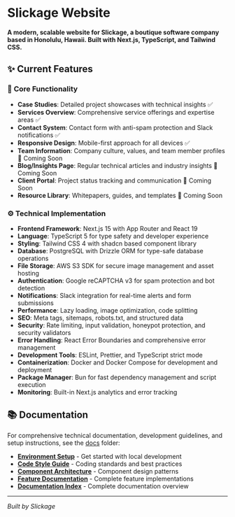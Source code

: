 # Slickage Website

**A modern, scalable website for Slickage, a boutique software company based in Honolulu, Hawaii. Built with Next.js, TypeScript, and Tailwind CSS.**

## ✨ Current Features

### 🎯 **Core Functionality**

- **Case Studies**: Detailed project showcases with technical insights ✅
- **Services Overview**: Comprehensive service offerings and expertise areas ✅
- **Contact System**: Contact form with anti-spam protection and Slack notifications ✅
- **Responsive Design**: Mobile-first approach for all devices ✅
- **Team Information**: Company culture, values, and team member profiles 🚧 Coming Soon
- **Blog/Insights Page**: Regular technical articles and industry insights 🚧 Coming Soon
- **Client Portal**: Project status tracking and communication 🚧 Coming Soon
- **Resource Library**: Whitepapers, guides, and templates 🚧 Coming Soon

### ⚙️ **Technical Implementation**

- **Frontend Framework**: Next.js 15 with App Router and React 19
- **Language**: TypeScript 5 for type safety and developer experience
- **Styling**: Tailwind CSS 4 with shadcn based component library
- **Database**: PostgreSQL with Drizzle ORM for type-safe database operations
- **File Storage**: AWS S3 SDK for secure image management and asset hosting
- **Authentication**: Google reCAPTCHA v3 for spam protection and bot detection
- **Notifications**: Slack integration for real-time alerts and form submissions
- **Performance**: Lazy loading, image optimization, code splitting
- **SEO**: Meta tags, sitemaps, robots.txt, and structured data
- **Security**: Rate limiting, input validation, honeypot protection, and security validators
- **Error Handling**: React Error Boundaries and comprehensive error management
- **Development Tools**: ESLint, Prettier, and TypeScript strict mode
- **Containerization**: Docker and Docker Compose for development and deployment
- **Package Manager**: Bun for fast dependency management and script execution
- **Monitoring**: Built-in Next.js analytics and error tracking

## 📚 Documentation

For comprehensive technical documentation, development guidelines, and setup instructions, see the [docs](./docs/) folder:

- **[Environment Setup](./docs/setup/environment.md)** - Get started with local development
- **[Code Style Guide](./docs/guidelines/code-style.md)** - Coding standards and best practices
- **[Component Architecture](./docs/guidelines/component-architecture.md)** - Component design patterns
- **[Feature Documentation](./docs/features/)** - Complete feature implementations
- **[Documentation Index](./docs/README.md)** - Complete documentation overview

---

_Built by Slickage_
